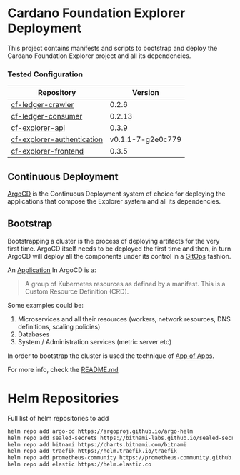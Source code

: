 # Cardano Foundation Explorer Deployment

This project contains manifests and scripts to bootstrap and deploy the Cardano Foundation Explorer project and all its
dependencies.

### Tested Configuration

| Repository            | Version |
|-----------------------|---------|
| [cf-ledger-crawler](https://github.com/cardano-foundation/cf-ledger-crawler)     | 0.2.6   |
| [cf-ledger-consumer](https://github.com/cardano-foundation/cf-ledger-consumer)    | 0.2.13 |
| [cf-explorer-api](https://github.com/cardano-foundation/cf-explorer-api)       | 0.3.9   |
| [cf-explorer-authentication](https://github.com/cardano-foundation/cf-explorer-authentication) | v0.1.1-7-g2e0c779   |
| [cf-explorer-frontend](https://github.com/cardano-foundation/cf-explorer-frontend) | 0.3.5   |

## Continuous Deployment

[ArgoCD](https://argo-cd.readthedocs.io/en/stable/) ís the Continuous Deployment system of choice for deploying the applications
that compose the Explorer system and all its dependencies.

## Bootstrap

Bootstrapping a cluster is the process of deploying artifacts for the very first time. ArgoCD itself needs to be deployed the first time
and then, in turn ArgoCD will deploy all the components under its control in a [GitOps](https://about.gitlab.com/topics/gitops/) fashion.

An [Application](https://argo-cd.readthedocs.io/en/stable/core_concepts/) In ArgoCD is a:
> A group of Kubernetes resources as defined by a manifest. This is a Custom Resource Definition (CRD).

Some examples could be: 
1. Microservices and all their resources (workers, network resources, DNS definitions, scaling policies)
2. Databases
3. System / Administration services (metric server etc)

In order to bootstrap the cluster is used the technique of [App of Apps](https://argo-cd.readthedocs.io/en/stable/operator-manual/cluster-bootstrapping/).

For more info, check the [README.md](argocd-bootstrap/README.md)

# Helm Repositories

Full list of helm repositories to add

```bash 
helm repo add argo-cd https://argoproj.github.io/argo-helm
helm repo add sealed-secrets https://bitnami-labs.github.io/sealed-secrets
helm repo add bitnami https://charts.bitnami.com/bitnami
helm repo add traefik https://helm.traefik.io/traefik
helm repo add prometheus-community https://prometheus-community.github.io/helm-charts
helm repo add elastic https://helm.elastic.co
```
